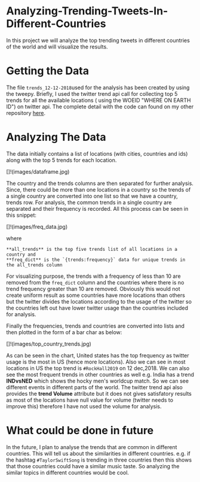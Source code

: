 # Analyzing-Trending-Tweets-In-Different-Countries

In this project we will analyze the top trending tweets in different countries of the world and will visualize the results.

# Getting the Data

The file `trends_12-12-2018`used for the analysis has been created by using the tweepy. Briefly, I used the twitter trend
api call for collecting top 5 trends for all the available locations ( using the WOEID "WHERE ON EARTH ID") on twitter api.
The complete detail with the code can found on my other repository [here](https://github.com/aameerhamza1801/Analyzing-Top-Trends-on-Twitter-Using-Python).

# Analyzing The Data 

The data initially contains a list of locations (with cities, countries and ids) along with the top 5 trends for each location.

[]!(images/dataframe.jpg)

The country and the trends columns are then separated for further analysis. Since, there could be more than one locations in a
country so the trends of a single country are converted into one list so that we have a country, trends row. For analysis, 
the common trends in a single country are separated and their frequency is recorded. All this process can be seen in this
snippet:

[]!(images/freq_data.jpg)

where 

    **all_trends** is the top five trends list of all locations in a country and
    **freq_dict** is the `{trends:frequency}` data for unique trends in the all_trends column
    
For visualizing purpose, the trends with a frequency of less than 10 are removed from the `freq_dict` column and the countries 
where there is no trend frequency greater than 10 are removed. Obviously this would not create uniform result as some countries
have more locations than others but the twitter divides the locations according to the usage of the twitter so the countries
left out have lower twitter usage than the countries included for analysis.

Finally the frequencies, trends and countries are converted into lists and then plotted in the form of a bar char as below: 

[]!(images/top_country_trends.jpg)

As can be seen in the chart, United states has the top frequency as twitter usage is the most in US (hence more locations). Also 
we can see in most locations in US the top trend is `#RockHall2019` on 12 dec,2018. We can also see the most frequent trends in
other countries as well e.g. India has a trend **INDvsNED** which shows the hocky men's worldcup match. So we can see different 
events in different parts of the world.
The twitter trend api also provides the **trend Volume** attribute but it does not gives satisfatory results as most of the
locations have null value for volume (twitter needs to improve this) therefore I have not used the volume for analysis.

# What could be done in future

In the future, I plan to analyse the trends that are common in different countries. This will tell us about the similarities
in different countries. e.g. if the hashtag `#TaylorSwiftSong` is trending in three countries then this shows that 
those countries could have a similar music taste.
So analyzing the similar topics in different countries would be cool.
